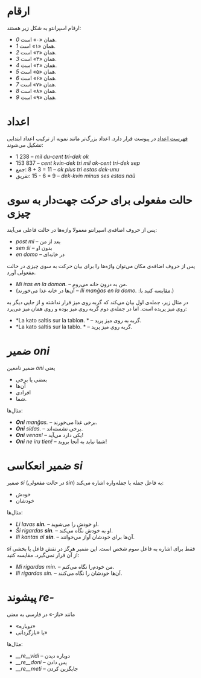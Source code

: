 # ارقام

ارقام اسپرانتو به شکل زیر هستند:

- *0* همان «۰» است.
- *1* همان «۱» است.
- *2* همان «۲» است.
- *3* همان «۳» است.
- *4* همان «۴» است.
- *5* همان «۵» است.
- *6* همان «۶» است.
- *7* همان «۷» است.
- *8* همان «۸» است.
- *9* همان «۹» است.


# اعداد

[فهرست اعداد](https://learn.esperanto.com/fa/diversajxoj) در پیوست قرار دارد. اعداد بزرگ‌تر مانند نمونه از ترکیب اعداد ابتدایی تشکیل می‌شوند:

- <span dir="ltr">1 238</span>                     – *mil du-cent tri-dek ok*
- <span dir="ltr">153 837</span>                   – *cent kvin-dek tri mil ok-cent tri-dek sep*
- جمع:      <span dir="ltr">8 + 3 = 11</span> – *ok plus tri estas dek-unu*
- تفریق:   <span dir="ltr">15 - 6 = 9</span> – *dek-kvin minus ses estas naŭ*

# حالت مفعولی برای حرکت جهت‌دار به سوی چیزی

پس از حروف اضافه‌ی اسپرانتو معمولا واژه‌ها در حالت فاعلی می‌آیند:

- *post mi* – بعد از من
- *sen ŝi* – بدون او
- *en domo* – در خانه‌ای

پس از حروف اضافه‌ی مکان می‌توان واژه‌ها را برای بیان حرکت به سوی چیزی در حالت مفعولی آورد. 

- *<span dir="ltr">Mi iras en la domo<b>n</b>.</span>* – من به درون خانه می‌روم.
- (مقایسه کنید با: *<span dir="ltr">Ili manĝas en la domo.</span>* – آن‌ها در خانه غذا می‌خورند.)

در مثال زیر، جمله‌ی اول بیان می‌کند که گربه روی میز قرار نداشته و از جایی دیگر به روی میز پریده است. اما در جمله‌ی دوم گربه روی میز بوده و روی همان میز می‌پرد:

- *<span dir="ltr">La kato saltis sur la tablo<b>n</b>.</span> * – گربه به روی میز پرید.
- *<span dir="ltr">La kato saltis sur la tablo.</span> * – گربه روی میز پرید.

# ضمیر *oni*

ضمیر نامعین *oni* یعنی

- بعضی یا برخی
- آن‌ها
- افرادی
- شما.

مثال‌ها:

- *<span dir="ltr"><b>Oni</b> manĝas.</span>* – برخی غذا می‌خورند.
- *<span dir="ltr"><b>Oni</b> sidas.</span>* – برخی نشسته‌اند.
- *<span dir="ltr"><b>Oni</b> venas!</span>* – یکی دارد می‌آید!
- *<span dir="ltr"><b>Oni</b> ne iru tien!</span>* – شما نباید به آنجا بروید!
 

# ضمیر انعکاسی *si*

ضمیر *si* (در حالت مفعولی *sin*) به فاعل جمله یا جمله‌واره اشاره می‌کند:

- خودش
- خودشان

مثال‌ها:

- *<span dir="ltr">Li lavas <b>sin</b>.</span>* – او خودش را می‌شوید.
- *<span dir="ltr">Ŝi rigardas <b>sin</b>.</span>* – او به خودش نگاه می‌کند.
- *<span dir="ltr">Ili kantas al <b>sin</b>.</span>* – آن‌ها برای خودشان آواز می‌خوانند.
 
*si* فقط برای اشاره به فاعل سوم شخص است. این ضمیر هرگز در نقش فاعل یا بخشی از آن قرار نمی‌گیرد. مقایسه کنید:

- *<span dir="ltr">Mi rigardas min.</span>* – من خودم‌را نگاه می‌کنم.
- *<span dir="ltr">Ili rigardas sin.</span>* – آن‌ها خودشان را نگاه می‌کنند.

# پیشوند *<span dir="ltr">re-</span>*

مانند «باز-» در فارسی به معنی

- «دوباره»
- یا «بازگردانی»

مثال‌ها:

- *__re__vidi* – دوباره دیدن
- *__re__doni* – پس دادن
- *__re__meti* – جایگزین کردن

 
